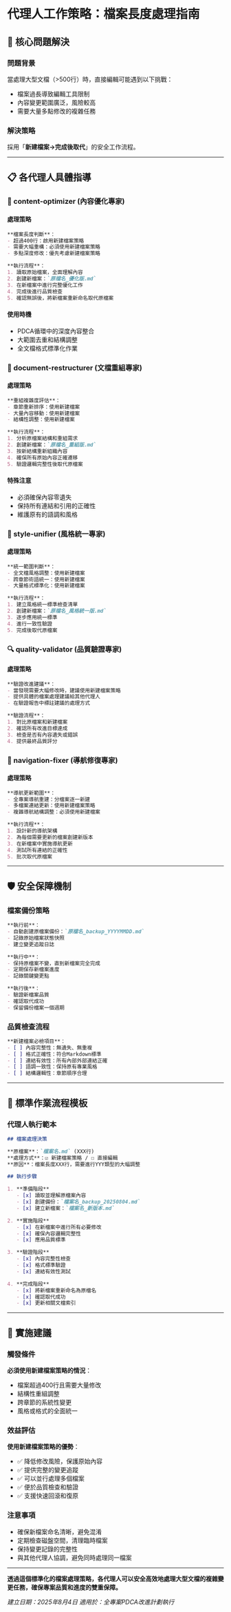 # 代理人工作策略：檔案長度處理指南

## 🎯 核心問題解決

### 問題背景
當處理大型文檔（>500行）時，直接編輯可能遇到以下挑戰：
- 檔案過長導致編輯工具限制
- 內容變更範圍廣泛，風險較高
- 需要大量多點修改的複雜任務

### 解決策略
採用「**新建檔案→完成後取代**」的安全工作流程。

---

## 📋 各代理人具體指導

### 🎨 content-optimizer (內容優化專家)

#### 處理策略
```markdown
**檔案長度判斷**：
- 超過400行：啟用新建檔案策略
- 需要大幅重構：必須使用新建檔案策略
- 多點深度修改：優先考慮新建檔案策略

**執行流程**：
1. 讀取原始檔案，全面理解內容
2. 創建新檔案：`原檔名_優化版.md`
3. 在新檔案中進行完整優化工作
4. 完成後進行品質檢查
5. 確認無誤後，將新檔案重新命名取代原檔案
```

#### 使用時機
- PDCA循環中的深度內容整合
- 大範圍去重和結構調整
- 全文檔格式標準化作業

### 🔧 document-restructurer (文檔重組專家)

#### 處理策略
```markdown
**重組複雜度評估**：
- 章節重新排序：使用新建檔案
- 大量內容移動：使用新建檔案
- 結構性調整：使用新建檔案

**執行流程**：
1. 分析原檔案結構和重組需求
2. 創建新檔案：`原檔名_重組版.md`
3. 按新結構重新組織內容
4. 確保所有原始內容正確遷移
5. 驗證邏輯完整性後取代原檔案
```

#### 特殊注意
- 必須確保內容零遺失
- 保持所有連結和引用的正確性
- 維護原有的語調和風格

### 🎯 style-unifier (風格統一專家)

#### 處理策略
```markdown
**統一範圍判斷**：
- 全文檔風格調整：使用新建檔案
- 跨章節術語統一：使用新建檔案
- 大量格式標準化：使用新建檔案

**執行流程**：
1. 建立風格統一標準檢查清單
2. 創建新檔案：`原檔名_風格統一版.md`
3. 逐步應用統一標準
4. 進行一致性驗證
5. 完成後取代原檔案
```

### 🔍 quality-validator (品質驗證專家)

#### 處理策略
```markdown
**驗證改進建議**：
- 當發現需要大幅修改時，建議使用新建檔案策略
- 提供具體的檔案處理建議給其他代理人
- 在驗證報告中標註建議的處理方式

**驗證流程**：
1. 對比原檔案和新建檔案
2. 確認所有改進目標達成
3. 檢查是否有內容遺失或錯誤
4. 提供最終品質評分
```

### 🧭 navigation-fixer (導航修復專家)

#### 處理策略
```markdown
**導航更新範圍**：
- 全專案導航重建：分檔案逐一新建
- 多檔案連結更新：使用新建檔案策略
- 複雜導航結構調整：必須使用新建檔案

**執行流程**：
1. 設計新的導航架構
2. 為每個需要更新的檔案創建新版本
3. 在新檔案中實施導航更新
4. 測試所有連結的正確性
5. 批次取代原檔案
```

---

## 🛡️ 安全保障機制

### 檔案備份策略
```markdown
**執行前**：
- 自動創建原檔案備份：`原檔名_backup_YYYYMMDD.md`
- 記錄原始檔案狀態快照
- 建立變更追蹤日誌

**執行中**：
- 保持原檔案不變，直到新檔案完全完成
- 定期保存新檔案進度
- 記錄關鍵變更點

**執行後**：
- 驗證新檔案品質
- 確認取代成功
- 保留備份檔案一個週期
```

### 品質檢查流程
```markdown
**新建檔案必檢項目**：
- [ ] 內容完整性：無遺失、無重複
- [ ] 格式正確性：符合Markdown標準
- [ ] 連結有效性：所有內部外部連結正確
- [ ] 語調一致性：保持原有專業風格
- [ ] 結構邏輯性：章節順序合理
```

---

## 📝 標準作業流程模板

### 代理人執行範本
```markdown
## 檔案處理決策

**原檔案**：`檔案名.md` (XXX行)
**處理方式**：☑ 新建檔案策略 / ☐ 直接編輯
**原因**：檔案長度XXX行，需要進行YYY類型的大幅調整

## 執行步驟

1. **準備階段**
   - [x] 讀取並理解原檔案內容
   - [x] 創建備份：`檔案名_backup_20250804.md`
   - [x] 建立新檔案：`檔案名_新版本.md`

2. **實施階段**
   - [x] 在新檔案中進行所有必要修改
   - [x] 確保內容邏輯完整性
   - [x] 應用品質標準

3. **驗證階段**
   - [x] 內容完整性檢查
   - [x] 格式標準驗證
   - [x] 連結有效性測試

4. **完成階段**
   - [x] 將新檔案重新命名為原檔名
   - [x] 確認取代成功
   - [x] 更新相關文檔索引
```

---

## 🎯 實施建議

### 觸發條件
**必須使用新建檔案策略的情況**：
- 檔案超過400行且需要大量修改
- 結構性重組調整
- 跨章節的系統性變更
- 風格或格式的全面統一

### 效益評估
**使用新建檔案策略的優勢**：
- ✅ 降低修改風險，保護原始內容
- ✅ 提供完整的變更追蹤
- ✅ 可以並行處理多個檔案
- ✅ 便於品質檢查和驗證
- ✅ 支援快速回滾和復原

### 注意事項
- 確保新檔案命名清晰，避免混淆
- 定期檢查磁盤空間，清理臨時檔案
- 保持變更記錄的完整性
- 與其他代理人協調，避免同時處理同一檔案

---

**透過這個標準化的檔案處理策略，各代理人可以安全高效地處理大型文檔的複雜變更任務，確保專案品質和進度的雙重保障。**

*建立日期：2025年8月4日*
*適用於：全專案PDCA改進計劃執行*